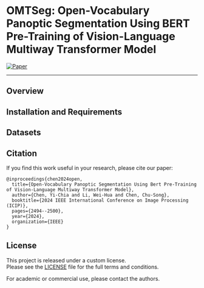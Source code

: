 # OMTSeg: Open-Vocabulary Panoptic Segmentation Using BERT Pre-Training of Vision-Language Multiway Transformer Model
[![Paper](https://img.shields.io/badge/Paper-ICIP24-blue)](https://ieeexplore.ieee.org/abstract/document/10647459) 

---

## Overview

## Installation and Requirements

## Datasets

## Citation

If you find this work useful in your research, please cite our paper:

```
@inproceedings{chen2024open,
  title={Open-Vocabulary Panoptic Segmentation Using Bert Pre-Training of Vision-Language Multiway Transformer Model},
  author={Chen, Yi-Chia and Li, Wei-Hua and Chen, Chu-Song},
  booktitle={2024 IEEE International Conference on Image Processing (ICIP)},
  pages={2494--2500},
  year={2024},
  organization={IEEE}
}
```


## License

This project is released under a custom license.  
Please see the [LICENSE](./LICENSE) file for the full terms and conditions.

For academic or commercial use, please contact the authors.


